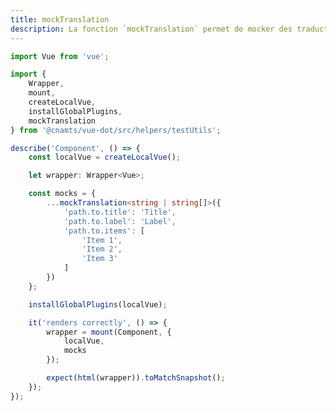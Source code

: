 ```yaml
---
title: mockTranslation
description: La fonction `mockTranslation` permet de mocker des traductions spécifiques.
---
```


<doc-tabs>

<doc-tab-item label="Utilisation">

```ts
import Vue from 'vue';

import {
	Wrapper,
	mount,
	createLocalVue,
	installGlobalPlugins,
	mockTranslation
} from '@cnamts/vue-dot/src/helpers/testUtils';

describe('Component', () => {
	const localVue = createLocalVue();

	let wrapper: Wrapper<Vue>;

	const mocks = {
		...mockTranslation<string | string[]>({
			'path.to.title': 'Title',
			'path.to.label': 'Label',
			'path.to.items': [
				'Item 1',
				'Item 2',
				'Item 3'
			]
		})
	};

	installGlobalPlugins(localVue);

	it('renders correctly', () => {
		wrapper = mount(Component, {
			localVue,
			mocks
		});

		expect(html(wrapper)).toMatchSnapshot();
	});
});

```

</doc-tab-item>

<doc-tab-item label="API">
<doc-api name="tests-unitaires/mock-translation"></doc-api>
</doc-tab-item>

</doc-tabs>
